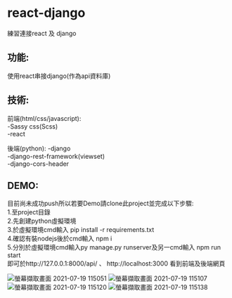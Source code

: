 # react-django

練習連接react 及 django

## 功能:
使用react串接django(作為api資料庫)


## 技術:

前端(html/css/javascript): </br>
-Sassy css(Scss) </br>
-react

後端(python):
-django </br>
-django-rest-framework(viewset) </br>
-django-cors-header


## DEMO: </br>
目前尚未成功push所以若要Demo請clone此project並完成以下步驟: </br>
1.至project目錄 </br>
2.先創建python虛擬環境 </br>
3.於虛擬環境cmd輸入 pip install -r requirements.txt </br>
4.確認有裝nodejs後於cmd輸入 npm i </br>
5.分別於虛擬環境cmd輸入py manage.py runserver及另一cmd輸入 npm run start </br>
即可於http://127.0.0.1:8000/api/ 、 http://localhost:3000  看到前端及後端網頁

![螢幕擷取畫面 2021-07-19 115051](https://user-images.githubusercontent.com/61855494/126100806-ce855149-d8cf-4056-9a5c-e3765c98f584.png)
![螢幕擷取畫面 2021-07-19 115107](https://user-images.githubusercontent.com/61855494/126100807-6d30c0d6-b51a-4b0c-82a4-c4262db54ec4.png)
![螢幕擷取畫面 2021-07-19 115120](https://user-images.githubusercontent.com/61855494/126100810-a76213ae-467d-4fa8-81d5-9f25b2acf427.png)
![螢幕擷取畫面 2021-07-19 115138](https://user-images.githubusercontent.com/61855494/126100812-cae00457-f34f-4486-a390-3822982a9e27.png)




